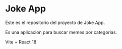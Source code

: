 # Joke App

Este es el repositorio del proyecto de Joke App.

Es una aplicacion para buscar memes por categorias.

Vite + React 18